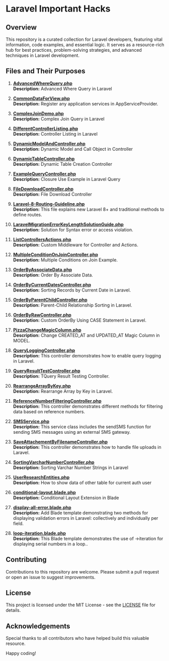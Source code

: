 # Laravel Important Hacks

## Overview
This repository is a curated collection for Laravel developers, featuring vital information, code examples, and essential logic. It serves as a resource-rich hub for best practices, problem-solving strategies, and advanced techniques in Laravel development.

## Files and Their Purposes

1. [**AdvancedWhereQuery.php**](https://github.com/zawad1992/laravel_important_hacks/blob/master/AdvancedWhereQuery.php)  
   **Description:** Advanced Where Query in Laravel  
  
2. [**CommonDataForView.php**](https://github.com/zawad1992/laravel_important_hacks/blob/master/CommonDataForView.php)  
   **Description:** Register any application services in AppServiceProvider.  
  
3. [**ComplexJoinDemo.php**](https://github.com/zawad1992/laravel_important_hacks/blob/master/ComplexJoinDemo.php)  
   **Description:** Complex Join Query in Laravel  
  
4. [**DifferentControllerListing.php**](https://github.com/zawad1992/laravel_important_hacks/blob/master/DifferentControllerListing.php)  
   **Description:** Controller Listing in Laravel  
  
5. [**DynamicModelAndController.php**](https://github.com/zawad1992/laravel_important_hacks/blob/master/DynamicModelAndController.php)  
   **Description:** Dynamic Model and Call Object in Controller  
  
6. [**DynamicTableController.php**](https://github.com/zawad1992/laravel_important_hacks/blob/master/DynamicTableController.php)  
   **Description:** Dynamic Table Creation Controller  
  
7. [**ExampleQueryController.php**](https://github.com/zawad1992/laravel_important_hacks/blob/master/ExampleQueryController.php)  
   **Description:** Closure Use Example in Laravel Query  
  
8. [**FileDownloadController.php**](https://github.com/zawad1992/laravel_important_hacks/blob/master/FileDownloadController.php)  
   **Description:** File Download Controller  
  
9. [**Laravel-8-Routing-Guideline.php**](https://github.com/zawad1992/laravel_important_hacks/blob/master/Laravel-8-Routing-Guideline.php)  
   **Description:** This file explains new Laravel 8+ and traditional methods to define routes.  
  
10. [**LaravelMigrationErrorKeyLengthSolutionGuide.php**](https://github.com/zawad1992/laravel_important_hacks/blob/master/LaravelMigrationErrorKeyLengthSolutionGuide.php)  
   **Description:** Solution for Syntax error or access violation.  
  
11. [**ListControllersActions.php**](https://github.com/zawad1992/laravel_important_hacks/blob/master/ListControllersActions.php)  
   **Description:** Custom Middleware for Controller and Actions.  
  
12. [**MultipleConditionOnJoinController.php**](https://github.com/zawad1992/laravel_important_hacks/blob/master/MultipleConditionOnJoinController.php)  
   **Description:** Multiple Conditions on Join Example.  
  
13. [**OrderByAssociateData.php**](https://github.com/zawad1992/laravel_important_hacks/blob/master/OrderByAssociateData.php)  
   **Description:** Order By Associate Data.  
  
14. [**OrderByCurrentDatesController.php**](https://github.com/zawad1992/laravel_important_hacks/blob/master/OrderByCurrentDatesController.php)  
   **Description:** Sorting Records by Current Date in Laravel.  
  
15. [**OrderByParentChildController.php**](https://github.com/zawad1992/laravel_important_hacks/blob/master/OrderByParentChildController.php)  
   **Description:** Parent-Child Relationship Sorting in Laravel.  
  
16. [**OrderByRawController.php**](https://github.com/zawad1992/laravel_important_hacks/blob/master/OrderByRawController.php)  
   **Description:** Custom OrderBy Using CASE Statement in Laravel.  
  
17. [**PizzaChangeMagicColumn.php**](https://github.com/zawad1992/laravel_important_hacks/blob/master/PizzaChangeMagicColumn.php)  
   **Description:** Change CREATED_AT and UPDATED_AT Magic Column in MODEL.  
  
18. [**QueryLoggingController.php**](https://github.com/zawad1992/laravel_important_hacks/blob/master/QueryLoggingController.php)  
   **Description:** This controller demonstrates how to enable query logging in Laravel.  
  
19. [**QueryResultTestController.php**](https://github.com/zawad1992/laravel_important_hacks/blob/master/QueryResultTestController.php)  
   **Description:** TQuery Result Testing Controller.  
  
20. [**RearrangeArrayByKey.php**](https://github.com/zawad1992/laravel_important_hacks/blob/master/RearrangeArrayByKey.php)  
   **Description:** Rearrange Array by Key in Laravel.  
  
21. [**ReferenceNumberFilteringController.php**](https://github.com/zawad1992/laravel_important_hacks/blob/master/ReferenceNumberFilteringController.php)  
   **Description:** This controller demonstrates different methods for filtering data based on reference numbers.  
  
22. [**SMSService.php**](https://github.com/zawad1992/laravel_important_hacks/blob/master/SMSService.php)  
   **Description:** This service class includes the sendSMS function for sending SMS messages using an external SMS gateway.  
  
23. [**SaveAttachementByFilenameController.php**](https://github.com/zawad1992/laravel_important_hacks/blob/master/SaveAttachementByFilenameController.php)  
   **Description:** This controller demonstrates how to handle file uploads in Laravel.  
  
24. [**SortingVarcharNumberController.php**](https://github.com/zawad1992/laravel_important_hacks/blob/master/SortingVarcharNumberController.php)  
   **Description:** Sorting Varchar Number Strings in Laravel  
  
25. [**UserResearchEntities.php**](https://github.com/zawad1992/laravel_important_hacks/blob/master/UserResearchEntities.php)  
   **Description:** How to show data of other table for current auth user  
  
26. [**conditional-layout.blade.php**](https://github.com/zawad1992/laravel_important_hacks/blob/master/conditional-layout.blade.php.php)  
   **Description:** Conditional Layout Extension in Blade  
  
27. [**display-all-error.blade.php**](https://github.com/zawad1992/laravel_important_hacks/blob/master/display-all-error.blade.php.php)  
   **Description:** Add Blade template demonstrating two methods for displaying validation errors in Laravel: collectively and individually per field.  
  
28. [**loop-iteration.blade.php**](https://github.com/zawad1992/laravel_important_hacks/blob/master/loop-iteration.blade.php.php)  
   **Description:** This Blade template demonstrates the use of ->iteration for displaying serial numbers in a loop..  


## Contributing
Contributions to this repository are welcome. Please submit a pull request or open an issue to suggest improvements.

## License
This project is licensed under the MIT License - see the [LICENSE](https://github.com/zawad1992/laravel_important_hacks/blob/master/LICENSE.md) file for details.

## Acknowledgements
Special thanks to all contributors who have helped build this valuable resource.

Happy coding! 
